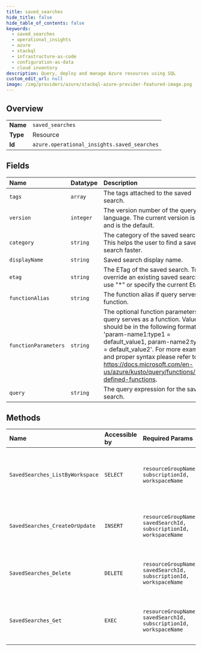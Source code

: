 ```yaml
---
title: saved_searches
hide_title: false
hide_table_of_contents: false
keywords:
  - saved_searches
  - operational_insights
  - azure    
  - stackql
  - infrastructure-as-code
  - configuration-as-data
  - cloud inventory
description: Query, deploy and manage Azure resources using SQL
custom_edit_url: null
image: /img/providers/azure/stackql-azure-provider-featured-image.png
---
```

  
    

## Overview
<table><tbody>
<tr><td><b>Name</b></td><td><code>saved_searches</code></td></tr>
<tr><td><b>Type</b></td><td>Resource</td></tr>
<tr><td><b>Id</b></td><td><code>azure.operational_insights.saved_searches</code></td></tr>
</tbody></table>

## Fields
| Name | Datatype | Description |
|:-----|:---------|:------------|
| `tags` | `array` | The tags attached to the saved search. |
| `version` | `integer` | The version number of the query language. The current version is 2 and is the default. |
| `category` | `string` | The category of the saved search. This helps the user to find a saved search faster.  |
| `displayName` | `string` | Saved search display name. |
| `etag` | `string` | The ETag of the saved search. To override an existing saved search, use "*" or specify the current Etag |
| `functionAlias` | `string` | The function alias if query serves as a function. |
| `functionParameters` | `string` | The optional function parameters if query serves as a function. Value should be in the following format: 'param-name1:type1 = default_value1, param-name2:type2 = default_value2'. For more examples and proper syntax please refer to https://docs.microsoft.com/en-us/azure/kusto/query/functions/user-defined-functions. |
| `query` | `string` | The query expression for the saved search. |
## Methods
| Name | Accessible by | Required Params | Description |
|:-----|:--------------|:----------------|:------------|
| `SavedSearches_ListByWorkspace` | `SELECT` | `resourceGroupName, subscriptionId, workspaceName` | Gets the saved searches for a given Log Analytics Workspace |
| `SavedSearches_CreateOrUpdate` | `INSERT` | `resourceGroupName, savedSearchId, subscriptionId, workspaceName` | Creates or updates a saved search for a given workspace. |
| `SavedSearches_Delete` | `DELETE` | `resourceGroupName, savedSearchId, subscriptionId, workspaceName` | Deletes the specified saved search in a given workspace. |
| `SavedSearches_Get` | `EXEC` | `resourceGroupName, savedSearchId, subscriptionId, workspaceName` | Gets the specified saved search for a given workspace. |
